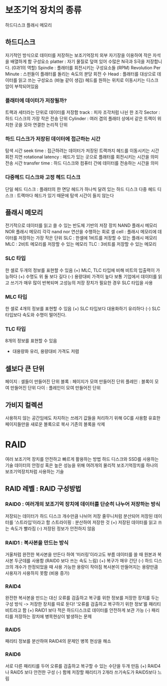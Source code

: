 # 보조기억 장치의 종류
하드디스크
플래시 메모리
## 하드디스크
자기적인 방식으로 데이터를 저장하는 보조기억장치
외부 자기장을 이용하여 작은 자석을 배열하게 함
구성요소
platter : 자기 물질로 덮여 있어 수많은 N극과 S극을 저장합니다. (0과1의 역할)
Spindle : 플래터를 회전시키는 구성요소들
(RPM) Revolution Per Minute : 스핀들이 플래터를 돌리는 속도의 분당 회전 수
Head : 플래터를 대상으로 데이터를 읽고 쓰는 구성요소 (바늘 같이 생김)
헤드를 원하는 위치로 이동시키는 디스크 암이 부착되어있음
### 플래터에 데이터가 저장될까?
트랙과 세터라는 단위로 데이터를 저장함
track : 피자 조각처럼 나뉜 한 조각
Sector : 하드 디스크의 가장 작은 전송 단위
Cylinder : 여러 겹의 플래터 상에서 같은 트랙이 위치한 곳을 모아 연결한 논리적 단위
### 하드 디스크가 저장된 데이터에 접근하는 시간
탐색 시간 seek time : 접근하려는 데이터가 저장된 트랙까지 헤드를 이동시키는 시간
회전 지연 rotational latency : 헤드가 있는 곳으로 플래터를 회전시키는 시간을 의미
전송 시간 transfer time : 하드 디스크와 컴퓨터 간에 데이터를 전송하는 시간을 의미
### 다중헤드 디스크와 고정 헤드 디스크
단일 헤드 디스크 : 플래터의 한 면당 헤드가 하나씩 달려 있는 하드 디스크
다중 헤드 디스크 : 트랙마다 헤드가 있기 때문에 탐색 시간이 들지 않는다 
## 플래시 메모리
전기적으로 데이터를 읽고 쓸 수 있는 반도체 기반의 저장 장치
NAND 플래시 메모리  
NOR  플래시 메모리
각각 nand nor 연산을 수행하는 회로
셀 cell : 플래시 메모리에 데이터를 저장하는 가장 작은 단위
SLC : 한셀에 1비트를 저장할 수 있는 플래시 메모리
MLC : 2비트 메모리를 저장할 수 있는 메모리
TLC : 3비트를 저장할 수 있는 메모리
### SLC 타입
한 셀로 두개의 정보를 표현할 수 있음
(+) MLC, TLC 타입에 비해 비트의 입출력이 가능하다
(+) 수명도 위 둘 보다 길다
(-) 용량대비 가격이 높다
보통 기업에서 데이터를 읽고 쓰기가 매우 많이 반복되며 고성능의 저장 장치가 필요한 경우 SLC 타입을 사용
### MLC 타입
한 셀로 4개의 정보를 표현할 수 있음
(+) SLC 타입보다 대용화하기 유리하다 (-) SLC 타입보다 속도와 수명이 떨어진다.
### TLC 타입
8개의 정보를 표현할 수 있음
- 대용량화 유리, 용량대비 가격도 저렴
## 셀보다 큰 단위
페이지 : 셀들이 만들어진 단위
블록 : 페이지가 모여 만들어진 단위
플레인 : 블록이 모여 만들어진 단위
다이 : 플레인이 모여 만들어진 단위
## 가비지 컬렉션
사용하지 않는 공간임에도 차지하는 쓰레기 값들을 처리하기 위해 GC를 사용함
유효한 페이지들만을 새로운 블록으로 복사
기존의 블록을 삭제
# RAID
여러 보조기억 장치를 안전하고 빠르게 활용하는 방법
하드 디스크와 SSD를 사용하는 기술
데이터의 안정성 혹은 높은 성능을 위해 여려개의 물리적 보조기억장치를 하나의 보조기억장치처럼 사용하는 기술
## RAID 레벨 : RAID 구성방법
### RAID0 : 여러개의 보조기억 장치에 데이터를 단순히 나누어 저장하는 방식
저장되는 데이터가 하드 디스크 개수만큼 나뉘어 저장
줄무니처럼 분산되어 저장된 데이터를 ‘스트라입’이라고 함
스트라이핑 : 분산하여 저장한 것
(+) 저장된 데이터를 읽고 쓰는 속도가 빨라짐
(-) 저장된 정보가 안전하지 않음
### RAID1 : 복사본을 만드는 방식
거울처럼 완전한 복사본을 만든다 하여 ‘미러링’이라고도 부름
데이터를 쓸 때 원본과 복사본 두군데를 사용함 (RAID0 보다 쓰는 속도 느림)
(+) 복구가 매우 간단
(-) 하드 디스크의 개수가 한정되었을 때 사용 가능한 용량이 작아짐
복사본이 만들어지는 용량만큼 사용자가 사용하지 못함 (비용 증가)
### RAID4
완전한 복사본을 만드는 대신 오류를 검출하고 복구를 위한 정보를 저장한 장치를 두는 구성 방식 -> 저장한 장치를 따로 둔다!
‘오류를 검출하고 복구하기 위한 정보’를 패리티 비트라고 함
(+) RAID1 보다 적은 하드디스크로 데이터를 안전하게 보관 가능
(-) 패리티를 저장하는 장치에 병목현상이 발생하는 문제
### RAID5
패리티 정보를 분산하여 RAID4의 문제인 병목 현상을 해소
### RAID6
서로 다른 패리티를 두어 오류를 검출하고 복구할 수 있는 수단을 두개 만듬
(+) RAID4 나 RAID5 보다 안전한 구성
(-) 함께 저장할 패리티가 2개라 쓰기속도가 RAID5보다 느림